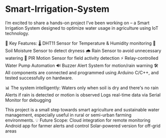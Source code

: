 # Smart-Irrigation-System


I’m excited to share a hands-on project I’ve been working on – a Smart Irrigation System designed to optimize water usage in agriculture using IoT technology.

🔧 Key Features:
🌡️ DHT11 Sensor for Temperature & Humidity monitoring
🌾 Soil Moisture Sensor to detect dryness
🌧️ Rain Sensor to avoid unnecessary watering
🚶 PIR Motion Sensor for field activity detection
⚡ Relay-controlled Water Pump Automation
🔊 Buzzer Alert System for motion/rain warning
🛠️ All components are connected and programmed using Arduino C/C++, and tested successfully on hardware.

📊 The system intelligently:
Waters only when soil is dry and there's no rain
Alerts if rain is detected or motion is observed
Logs real-time data via Serial Monitor for debugging

This project is a small step towards smart agriculture and sustainable water management, especially useful in rural or semi-urban farming environments.
💡 Future Scope:
Cloud integration for remote monitoring
Android app for farmer alerts and control
Solar-powered version for off-grid areas
